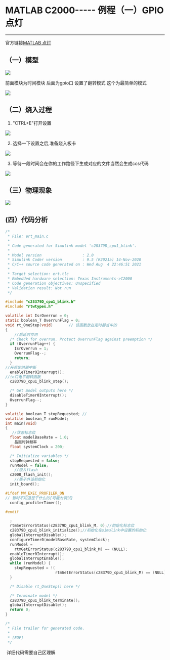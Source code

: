 

# MATLAB C2000----- 例程（一）GPIO点灯

------

 官方链接[MATLAB 点灯](https://ww2.mathworks.cn/help/supportpkg/texasinstrumentsc2000/ug/getting-started-example.html)

## （一）模型

![](C:\My_Project_Markdown\Study_YellowNew\image\MATLAB1.png)

前面模块为时间模块 后面为gpio口 设置了翻转模式 这个为最简单的模式

![](C:\My_Project_Markdown\Study_YellowNew\image\MATLAB2.png)



## （二）烧入过程
1. "CTRL+E"打开设置

![](C:\My_Project_Markdown\Study_YellowNew\image\MATLAB3.png)

2. 选择一下设置之后,准备烧入板卡

![](C:\My_Project_Markdown\Study_YellowNew\image\MATLA.png)

3. 等待一段时间会在你的工作路径下生成对应的文件当然会生成ccs代码

![](C:\My_Project_Markdown\Study_YellowNew\image\MATLAB4.png)



##  （三）物理现象

![](C:\My_Project_Markdown\Study_YellowNew\image\diandeng.gif)



## (四）代码分析



```c
/*
 * File: ert_main.c
 *
 * Code generated for Simulink model 'c28379D_cpu1_blink'.
 *
 * Model version                  : 2.0
 * Simulink Coder version         : 9.5 (R2021a) 14-Nov-2020
 * C/C++ source code generated on : Wed Aug  4 22:46:51 2021
 *
 * Target selection: ert.tlc
 * Embedded hardware selection: Texas Instruments->C2000
 * Code generation objectives: Unspecified
 * Validation result: Not run
 */

#include "c28379D_cpu1_blink.h"
#include "rtwtypes.h"

volatile int IsrOverrun = 0;
static boolean_T OverrunFlag = 0;
void rt_OneStep(void)  		// 该函数放在定时器当中的
{
    //启延时作用
  /* Check for overrun. Protect OverrunFlag against preemption */
  if (OverrunFlag++) {
    IsrOverrun = 1;
    OverrunFlag--;
    return;
  }
//开启定时器中断
  enableTimer0Interrupt();
//io口电平翻转函数    
  c28379D_cpu1_blink_step();

  /* Get model outputs here */
  disableTimer0Interrupt();
  OverrunFlag--;
}

volatile boolean_T stopRequested; // 
volatile boolean_T runModel;
int main(void)
{
   //状态标志位
  float modelBaseRate = 1.0;
    晶振时钟频率
  float systemClock = 200;

  /* Initialize variables */
  stopRequested = false;
  runModel = false;
    //烧入flash
  c2000_flash_init();
    //板子外设初始化
  init_board();

#ifdef MW_EXEC_PROFILER_ON
// 暂时不知道是干什么的{可能为调试}
  config_profilerTimer();

#endif

  ;
  rtmSetErrorStatus(c28379D_cpu1_blink_M, 0);//初始化标志位
  c28379D_cpu1_blink_initialize();//初始化在simulink中设置的初始化
  globalInterruptDisable();
  configureTimer0(modelBaseRate, systemClock);
  runModel =
    rtmGetErrorStatus(c28379D_cpu1_blink_M) == (NULL);
  enableTimer0Interrupt();
  globalInterruptEnable();
  while (runModel) {
    stopRequested = !(
                      rtmGetErrorStatus(c28379D_cpu1_blink_M) == (NULL));
  }

  /* Disable rt_OneStep() here */

  /* Terminate model */
  c28379D_cpu1_blink_terminate();
  globalInterruptDisable();
  return 0;
}

/*
 * File trailer for generated code.
 *
 * [EOF]
 */

```



​	详细代码需要自己区理解
